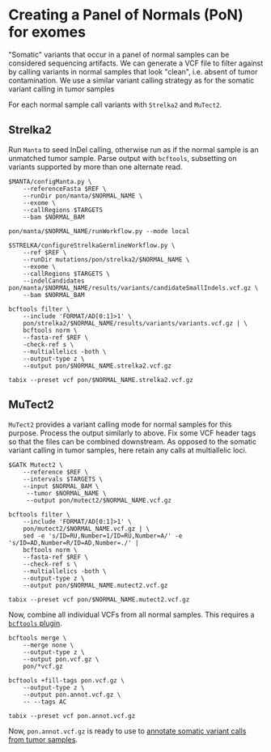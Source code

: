 # Creating a Panel of Normals (PoN) for exomes

"Somatic" variants that occur in a panel of normal samples can be considered sequencing artifacts. We can generate a VCF file to filter against by calling variants in normal samples that look "clean", i.e. absent of tumor contamination. We use a similar variant calling strategy as for the somatic variant calling in tumor samples

For each normal sample call variants with `Strelka2` and `MuTect2`.

## Strelka2

Run `Manta` to seed InDel calling, otherwise run as if the normal sample is an unmatched tumor sample. Parse output with `bcftools`, subsetting on variants supported by more than one alternate read.

```shell
$MANTA/configManta.py \
    --referenceFasta $REF \
    --runDir pon/manta/$NORMAL_NAME \
    --exome \
    --callRegions $TARGETS
    --bam $NORMAL_BAM

pon/manta/$NORMAL_NAME/runWorkflow.py --mode local

$STRELKA/configureStrelkaGermlineWorkflow.py \
    --ref $REF \
    --runDir mutations/pon/strelka2/$NORMAL_NAME \
    --exome \
    --callRegions $TARGETS \
    --indelCandidates pon/manta/$NORMAL_NAME/results/variants/candidateSmallIndels.vcf.gz \
    --bam $NORMAL_BAM

bcftools filter \
    --include 'FORMAT/AD[0:1]>1' \
    pon/strelka2/$NORMAL_NAME/results/variants/variants.vcf.gz | \
    bcftools norm \
    --fasta-ref $REF \
    -check-ref s \
    --multiallelics -both \
    --output-type z \
    --output pon/$NORMAL_NAME.strelka2.vcf.gz

tabix --preset vcf pon/$NORMAL_NAME.strelka2.vcf.gz
```

## MuTect2

`MuTect2` provides a variant calling mode for normal samples for this purpose. Process the output similarly to above. Fix some VCF header tags so that the files can be combined downstream. As opposed to the somatic variant calling in tumor samples, here retain any calls at multiallelic loci.

```shell
$GATK Mutect2 \
    --reference $REF \
    --intervals $TARGETS \
    --input $NORMAL_BAM \
     --tumor $NORMAL_NAME \
     --output pon/mutect2/$NORMAL_NAME.vcf.gz

bcftools filter \
    --include 'FORMAT/AD[0:1]>1' \
    pon/mutect2/$NORMAL_NAME.vcf.gz | \
    sed -e 's/ID=RU,Number=1/ID=RU,Number=A/' -e 's/ID=AD,Number=R/ID=AD,Number=./' |
    bcftools norm \
    --fasta-ref $REF \
    --check-ref s \
    --multiallelics -both \
    --output-type z \
    --output pon/$NORMAL_NAME.mutect2.vcf.gz

tabix --preset vcf pon/$NORMAL_NAME.mutect2.vcf.gz
```

Now, combine all individual VCFs from all normal samples. This requires a [`bcftools` plugin](https://samtools.github.io/bcftools/howtos/plugins.html).

```shell
bcftools merge \
    --merge none \
    --output-type z \
    --output pon.vcf.gz \
    pon/*vcf.gz

bcftools +fill-tags pon.vcf.gz \
    --output-type z \
    --output pon.annot.vcf.gz \
    -- --tags AC

tabix --preset vcf pon.annot.vcf.gz
```

Now, `pon.annot.vcf.gz` is ready to use to [annotate somatic variant calls from tumor samples](https://github.com/mskcc/vaporware/blob/135719e430b7e7338a1aff25831968b97267b343/pipeline.nf#L931).